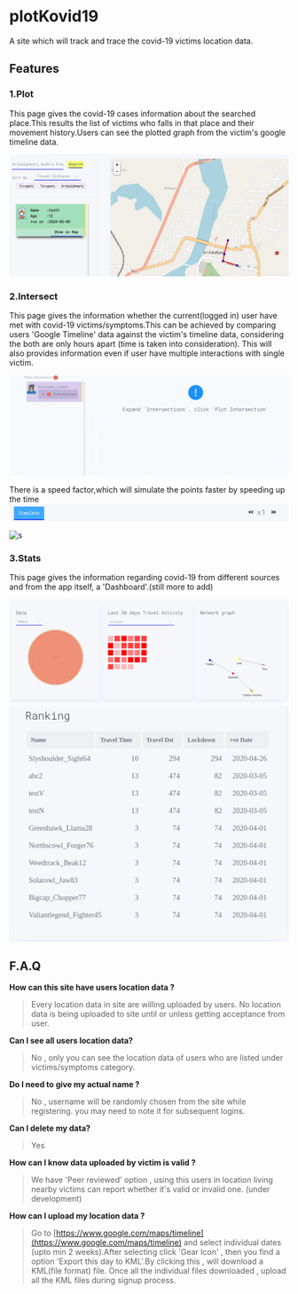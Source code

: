 # plotKovid19

A site which will track and trace the covid-19 victims location data.

## **Features**

### **1.Plot**

This page gives the covid-19 cases information about the searched place.This results the list of victims who falls in that place and their movement history.Users can see the plotted graph from the victim's google timeline data.

![Plot](Frontend/src/SVG/Features/Plot.png)

### **2.Intersect**

This page gives the information whether the current(logged in) user have met with covid-19 victims/symptoms.This can be achieved by comparing users 'Google Timeline' data against the victim's timeline data, considering the both are only hours apart (time is taken into consideration). This will also provides information even if user have multiple interactions with single victim.

![s](Frontend/src/SVG/Features/c1.gif)

There is a speed factor,which will simulate the points faster by speeding up the time
![s](Frontend/src/SVG/Features/Speed.png)

![s](Frontend/src/SVG/Features/c2.gif)

### **3.Stats**

This page gives the information regarding covid-19 from different sources and from the app itself, a 'Dashboard'.(still more to add)

![Stats](Frontend/src/SVG/Features/Stats.png)![Stats2 Image](Frontend/src/SVG/Features/Stats2.png)

## **F.A.Q**

**How can this site have users location data ?**

> Every location data in site are willing uploaded by users. No location data is being uploaded to site until or unless getting acceptance from user.

**Can I see all users location data?**

> No , only you can see the location data of users who are listed under victims/symptoms category.

**Do I need to give my actual name ?**

> No , username will be randomly chosen from the site while registering. you may need to note it for subsequent logins.

**Can I delete my data?**

> Yes

**How can I know data uploaded by victim is valid ?**

> We have 'Peer reviewed' option , using this users in location living nearby victims can report whether it's valid or invalid one. (under development)

**How can I upload my location data ?**

> Go to [https://www.google.com/maps/timeline](https://www.google.com/maps/timeline) and select individual dates (upto min 2 weeks).After selecting click 'Gear Icon' , then you find a option 'Export this day to KML'.By clicking this , will download a KML(file format) file. Once all the individual files downloaded , upload all the KML files during signup process.
